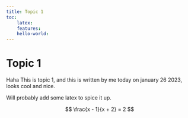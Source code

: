 ```yaml
---
title: Topic 1
toc:
    latex:
    features:
    hello-world:
---
```


Topic 1
=======

Haha This is topic 1, and this is written by me today on january 26 2023,
looks cool and nice.

Will probably add some latex to spice it up.

$$ \frac{x - 1}{x + 2} = 2 $$
